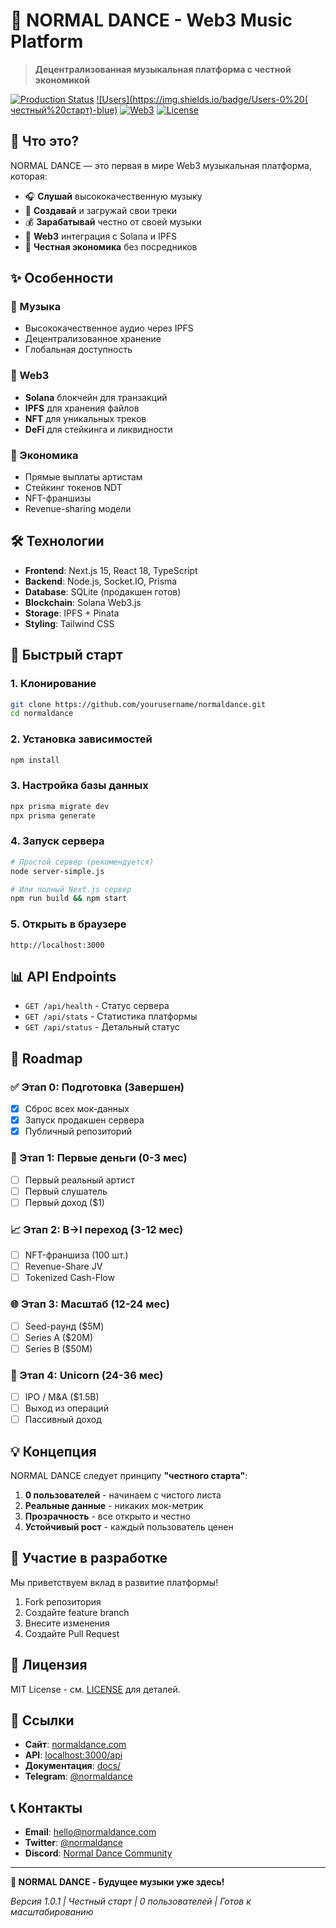 # 🎵 NORMAL DANCE - Web3 Music Platform

> **Децентрализованная музыкальная платформа с честной экономикой**

[![Production Status](https://img.shields.io/badge/Status-Production%20Ready-green)](http://localhost:3000)
[![Users](https://img.shields.io/badge/Users-0%20( честный%20старт)-blue)](http://localhost:3000/api/health)
[![Web3](https://img.shields.io/badge/Web3-Solana%20%2B%20IPFS-purple)](https://solana.com)
[![License](https://img.shields.io/badge/License-MIT-yellow)](LICENSE)

## 🚀 Что это?

NORMAL DANCE — это первая в мире Web3 музыкальная платформа, которая:

- 🎧 **Слушай** высококачественную музыку
- 🎤 **Создавай** и загружай свои треки
- 💰 **Зарабатывай** честно от своей музыки
- 🔗 **Web3** интеграция с Solana и IPFS
- 🎯 **Честная экономика** без посредников

## ✨ Особенности

### 🎵 Музыка
- Высококачественное аудио через IPFS
- Децентрализованное хранение
- Глобальная доступность

### 💎 Web3
- **Solana** блокчейн для транзакций
- **IPFS** для хранения файлов
- **NFT** для уникальных треков
- **DeFi** для стейкинга и ликвидности

### 🎯 Экономика
- Прямые выплаты артистам
- Стейкинг токенов NDT
- NFT-франшизы
- Revenue-sharing модели

## 🛠 Технологии

- **Frontend**: Next.js 15, React 18, TypeScript
- **Backend**: Node.js, Socket.IO, Prisma
- **Database**: SQLite (продакшен готов)
- **Blockchain**: Solana Web3.js
- **Storage**: IPFS + Pinata
- **Styling**: Tailwind CSS

## 🚀 Быстрый старт

### 1. Клонирование
```bash
git clone https://github.com/yourusername/normaldance.git
cd normaldance
```

### 2. Установка зависимостей
```bash
npm install
```

### 3. Настройка базы данных
```bash
npx prisma migrate dev
npx prisma generate
```

### 4. Запуск сервера
```bash
# Простой сервер (рекомендуется)
node server-simple.js

# Или полный Next.js сервер
npm run build && npm start
```

### 5. Открыть в браузере
```
http://localhost:3000
```

## 📊 API Endpoints

- `GET /api/health` - Статус сервера
- `GET /api/stats` - Статистика платформы
- `GET /api/status` - Детальный статус

## 🎯 Roadmap

### ✅ Этап 0: Подготовка (Завершен)
- [x] Сброс всех мок-данных
- [x] Запуск продакшен сервера
- [x] Публичный репозиторий

### 🚧 Этап 1: Первые деньги (0-3 мес)
- [ ] Первый реальный артист
- [ ] Первый слушатель
- [ ] Первый доход ($1)

### 📈 Этап 2: B→I переход (3-12 мес)
- [ ] NFT-франшиза (100 шт.)
- [ ] Revenue-Share JV
- [ ] Tokenized Cash-Flow

### 🌐 Этап 3: Масштаб (12-24 мес)
- [ ] Seed-раунд ($5M)
- [ ] Series A ($20M)
- [ ] Series B ($50M)

### 🦄 Этап 4: Unicorn (24-36 мес)
- [ ] IPO / M&A ($1.5B)
- [ ] Выход из операций
- [ ] Пассивный доход

## 💡 Концепция

NORMAL DANCE следует принципу **"честного старта"**:

1. **0 пользователей** - начинаем с чистого листа
2. **Реальные данные** - никаких мок-метрик
3. **Прозрачность** - все открыто и честно
4. **Устойчивый рост** - каждый пользователь ценен

## 🤝 Участие в разработке

Мы приветствуем вклад в развитие платформы!

1. Fork репозитория
2. Создайте feature branch
3. Внесите изменения
4. Создайте Pull Request

## 📄 Лицензия

MIT License - см. [LICENSE](LICENSE) для деталей.

## 🔗 Ссылки

- **Сайт**: [normaldance.com](http://localhost:3000)
- **API**: [localhost:3000/api](http://localhost:3000/api)
- **Документация**: [docs/](docs/)
- **Telegram**: [@normaldance](https://t.me/normaldance)

## 📞 Контакты

- **Email**: hello@normaldance.com
- **Twitter**: [@normaldance](https://twitter.com/normaldance)
- **Discord**: [Normal Dance Community](https://discord.gg/normaldance)

---

**🎵 NORMAL DANCE - Будущее музыки уже здесь!**

*Версия 1.0.1 | Честный старт | 0 пользователей | Готов к масштабированию*

